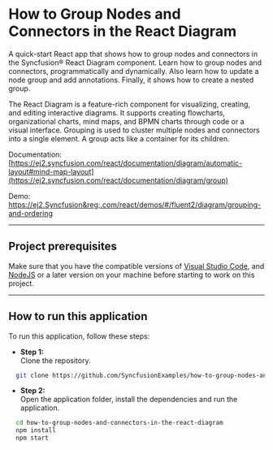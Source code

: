 # How to Group Nodes and Connectors in the React Diagram
A quick-start React app that shows how to group nodes and connectors in the Syncfusion&reg; React Diagram component. Learn how to group nodes and connectors, programmatically and dynamically. Also learn how to update a node group and add annotations. Finally, it shows how to create a nested group.  

The React Diagram is a feature-rich component for visualizing, creating, and editing interactive diagrams. It supports creating flowcharts, organizational charts, mind maps, and BPMN charts through code or a visual interface. Grouping is used to cluster multiple nodes and connectors into a single element. A group acts like a container for its children.  

Documentation: [https://ej2.syncfusion.com/react/documentation/diagram/automatic-layout#mind-map-layout](https://ej2.syncfusion.com/react/documentation/diagram/group)

Demo: https://ej2.Syncfusion&reg;.com/react/demos/#/fluent2/diagram/grouping-and-ordering

------------------------------------------------------------------------------------------------

## Project prerequisites
Make sure that you have the compatible versions of [Visual Studio Code](https://code.visualstudio.com/download ), and [NodeJS](https://nodejs.org/en/download) or a later version on your machine before starting to work on this project.

-------------------------------------------------------------------------------------------------

## How to run this application
To run this application, follow these steps:
 - **Step 1:**  
        Clone the repository.
```bash
  git clone https://github.com/SyncfusionExamples/how-to-group-nodes-and-connectors-in-the-react-diagram
```
 - **Step 2:**    
        Open the application folder, install the dependencies and run the application.
```bash
  cd how-to-group-nodes-and-connectors-in-the-react-diagram
  npm install
  npm start
```
